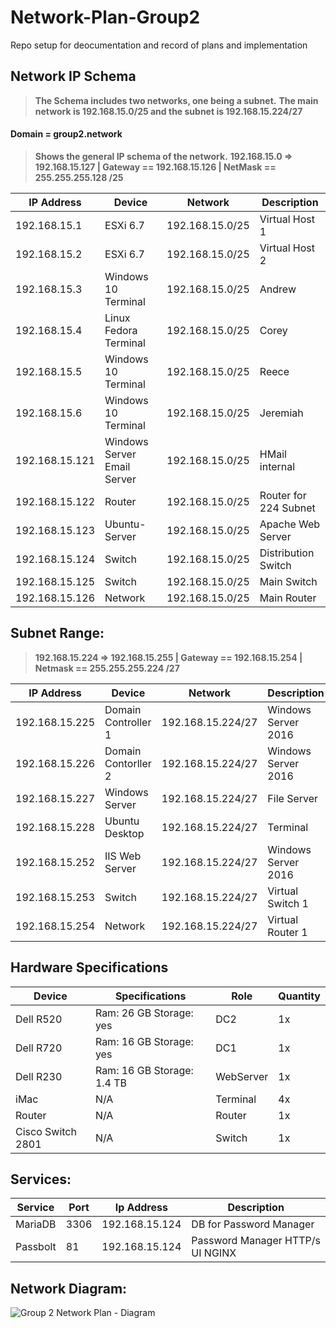 # Network-Plan-Group2
Repo setup for deocumentation and record of plans and implementation

## Network IP Schema

> **The Schema includes two networks, one being a subnet.**
> **The main network is 192.168.15.0/25 and the subnet is 192.168.15.224/27**

#### Domain = group2.network

> **Shows the general IP schema of the network.**
> **192.168.15.0 => 192.168.15.127 | Gateway == 192.168.15.126 | NetMask == 255.255.255.128 /25**

| IP Address | Device | Network    | Description |
| ----------| ------- | ---------- | ----------- |
| 192.168.15.1 | ESXi 6.7| 192.168.15.0/25 | Virtual Host 1|
| 192.168.15.2 | ESXi 6.7| 192.168.15.0/25  | Virtual Host 2|
| 192.168.15.3    | Windows 10 Terminal    | 192.168.15.0/25 | Andrew |
| 192.168.15.4    | Linux Fedora Terminal  | 192.168.15.0/25 | Corey |
| 192.168.15.5    | Windows 10 Terminal    | 192.168.15.0/25 | Reece |
| 192.168.15.6    | Windows 10 Terminal    | 192.168.15.0/25 | Jeremiah |
| 192.168.15.121  | Windows Server Email Server | 192.168.15.0/25 | HMail internal |
| 192.168.15.122  | Router  | 192.168.15.0/25 | Router for 224 Subnet |
| 192.168.15.123  | Ubuntu-Server    | 192.168.15.0/25 |  Apache Web Server |
| 192.168.15.124  | Switch  | 192.168.15.0/25 | Distribution Switch |
| 192.168.15.125  | Switch  | 192.168.15.0/25 | Main Switch |
| 192.168.15.126  | Network | 192.168.15.0/25 | Main Router |


## Subnet Range:
> **192.168.15.224 => 192.168.15.255 | Gateway == 192.168.15.254 | Netmask == 255.255.255.224 /27**

| IP Address     | Device                 | Network            | Description         |
| -------------- | ---------------------- | ------------------ | ------------------- |
| 192.168.15.225 | Domain Controller 1    | 192.168.15.224/27  | Windows Server 2016 |
| 192.168.15.226 | Domain Contorller 2    | 192.168.15.224/27  | Windows Server 2016 |
| 192.168.15.227 | Windows Server         | 192.168.15.224/27  | File Server         |
| 192.168.15.228 | Ubuntu Desktop         | 192.168.15.224/27  | Terminal            |
| 192.168.15.252 | IIS Web Server         | 192.168.15.224/27  | Windows Server 2016 |
| 192.168.15.253 | Switch                 | 192.168.15.224/27  | Virtual Switch 1    |
| 192.168.15.254 | Network                | 192.168.15.224/27  | Virtual Router 1    |

## Hardware Specifications

| Device   | Specifications   | Role | Quantity |
| ---------| ---------------- | -------- | -----|
| Dell R520 | Ram: 26 GB Storage: yes  | DC2 | 1x |
| Dell R720 | Ram: 16 GB Storage: yes   | DC1 | 1x |
| Dell R230 | Ram: 16 GB Storage: 1.4 TB | WebServer | 1x |
| iMac | N/A | Terminal | 4x |
| Router | N/A | Router | 1x |
| Cisco Switch 2801 | N/A | Switch | 1x |

## Services:
| Service  | Port | Ip Address | Description |
| -------- | ---- | ---------- | ----------- |
| MariaDB  | 3306 | 192.168.15.124 | DB for Password Manager |
| Passbolt | 81   | 192.168.15.124 | Password Manager HTTP/s UI NGINX |


## Network Diagram:
![Group 2 Network Plan - Diagram](https://user-images.githubusercontent.com/89438022/130698802-31b046d6-fec7-4651-993a-1bab0a84c6b8.png)
